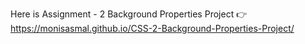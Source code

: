 Here is Assignment - 2 Background Properties Project 👉   https://monisasmal.github.io/CSS-2-Background-Properties-Project/
